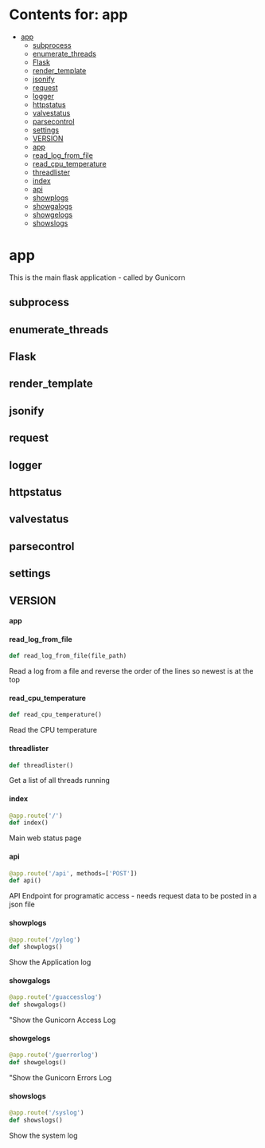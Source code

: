 # Contents for: app

* [app](#app)
  * [subprocess](#app.subprocess)
  * [enumerate\_threads](#app.enumerate_threads)
  * [Flask](#app.Flask)
  * [render\_template](#app.render_template)
  * [jsonify](#app.jsonify)
  * [request](#app.request)
  * [logger](#app.logger)
  * [httpstatus](#app.httpstatus)
  * [valvestatus](#app.valvestatus)
  * [parsecontrol](#app.parsecontrol)
  * [settings](#app.settings)
  * [VERSION](#app.VERSION)
  * [app](#app.app)
  * [read\_log\_from\_file](#app.read_log_from_file)
  * [read\_cpu\_temperature](#app.read_cpu_temperature)
  * [threadlister](#app.threadlister)
  * [index](#app.index)
  * [api](#app.api)
  * [showplogs](#app.showplogs)
  * [showgalogs](#app.showgalogs)
  * [showgelogs](#app.showgelogs)
  * [showslogs](#app.showslogs)

<a id="app"></a>

# app

This is the main flask application - called by Gunicorn

<a id="app.subprocess"></a>

## subprocess

<a id="app.enumerate_threads"></a>

## enumerate\_threads

<a id="app.Flask"></a>

## Flask

<a id="app.render_template"></a>

## render\_template

<a id="app.jsonify"></a>

## jsonify

<a id="app.request"></a>

## request

<a id="app.logger"></a>

## logger

<a id="app.httpstatus"></a>

## httpstatus

<a id="app.valvestatus"></a>

## valvestatus

<a id="app.parsecontrol"></a>

## parsecontrol

<a id="app.settings"></a>

## settings

<a id="app.VERSION"></a>

## VERSION

<a id="app.app"></a>

#### app

<a id="app.read_log_from_file"></a>

#### read\_log\_from\_file

```python
def read_log_from_file(file_path)
```

Read a log from a file and reverse the order of the lines so newest is at the top

<a id="app.read_cpu_temperature"></a>

#### read\_cpu\_temperature

```python
def read_cpu_temperature()
```

Read the CPU temperature

<a id="app.threadlister"></a>

#### threadlister

```python
def threadlister()
```

Get a list of all threads running

<a id="app.index"></a>

#### index

```python
@app.route('/')
def index()
```

Main web status page

<a id="app.api"></a>

#### api

```python
@app.route('/api', methods=['POST'])
def api()
```

API Endpoint for programatic access - needs request data to be posted in a json file

<a id="app.showplogs"></a>

#### showplogs

```python
@app.route('/pylog')
def showplogs()
```

Show the Application log

<a id="app.showgalogs"></a>

#### showgalogs

```python
@app.route('/guaccesslog')
def showgalogs()
```

"Show the Gunicorn Access Log

<a id="app.showgelogs"></a>

#### showgelogs

```python
@app.route('/guerrorlog')
def showgelogs()
```

"Show the Gunicorn Errors Log

<a id="app.showslogs"></a>

#### showslogs

```python
@app.route('/syslog')
def showslogs()
```

Show the system log

